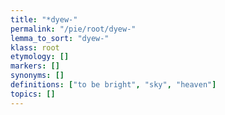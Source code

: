 ```yaml
---
title: "*dyew-"
permalink: "/pie/root/dyew-"
lemma_to_sort: "dyew-"
klass: root
etymology: []
markers: []
synonyms: []
definitions: ["to be bright", "sky", "heaven"]
topics: []
---
```

